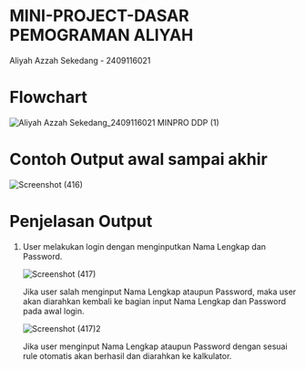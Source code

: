 # MINI-PROJECT-DASAR PEMOGRAMAN ALIYAH
Aliyah Azzah Sekedang - 2409116021

# Flowchart
![Aliyah Azzah Sekedang_2409116021 MINPRO DDP (1)](https://github.com/user-attachments/assets/0745664c-240a-40d1-92cb-8afd463b5d8d)

# Contoh Output awal sampai akhir
![Screenshot (416)](https://github.com/user-attachments/assets/b041cbe6-8417-4edc-b853-8e7b5039b976)

# Penjelasan Output
1) User melakukan login dengan menginputkan Nama Lengkap dan Password.
   
   ![Screenshot (417)](https://github.com/user-attachments/assets/7583f652-0727-4dce-a90e-60b229ef709a)
   
   Jika user salah menginput Nama Lengkap ataupun Password, maka user akan diarahkan kembali ke bagian input Nama Lengkap dan Password pada awal login.
   
   ![Screenshot (417)2](https://github.com/user-attachments/assets/acb5704a-112d-40c9-bc86-f240b598e9ef)

   Jika user menginput Nama Lengkap ataupun Password dengan sesuai rule otomatis akan berhasil dan diarahkan ke kalkulator.

   

# 
   



